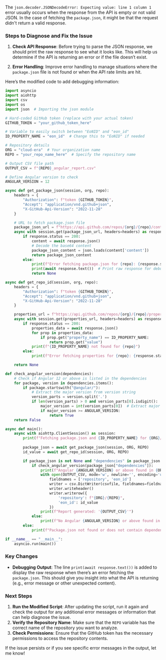 The `json.decoder.JSONDecodeError: Expecting value: line 1 column 1` error usually occurs when the response from the API is empty or not valid JSON. In the case of fetching the `package.json`, it might be that the request didn't return a valid response.

### Steps to Diagnose and Fix the Issue

1. **Check API Response**: Before trying to parse the JSON response, we should print the raw response to see what it looks like. This will help us determine if the API is returning an error or if the file doesn’t exist.

2. **Error Handling**: Improve error handling to manage situations where the `package.json` file is not found or when the API rate limits are hit.

Here’s the modified code to add debugging information:

```python
import asyncio
import aiohttp
import csv
import os
import json  # Importing the json module

# Hard-coded GitHub token (replace with your actual token)
GITHUB_TOKEN = "your_github_token_here"

# Variable to easily switch between "EoNID" and "eon_id"
ID_PROPERTY_NAME = "eon_id"  # Change this to "EoNID" if needed

# Repository details
ORG = "cloud-era"  # Your organization name
REPO = "your_repo_name_here"  # Specify the repository name

# Output CSV file path
OUTPUT_CSV = f"{REPO}_angular_report.csv"

# Define Angular version to check
ANGULAR_VERSION = 12

async def get_package_json(session, org, repo):
    headers = {
        "Authorization": f"token {GITHUB_TOKEN}",
        "Accept": "application/vnd.github+json",
        "X-GitHub-Api-Version": "2022-11-28"
    }

    # URL to fetch package.json file
    package_json_url = f"https://api.github.com/repos/{org}/{repo}/contents/package.json"
    async with session.get(package_json_url, headers=headers) as response:
        if response.status == 200:
            content = await response.json()
            # Decode the base64 content
            package_json_content = json.loads(content['content'])
            return package_json_content
        else:
            print(f"Error fetching package.json for {repo}: {response.status}")
            print(await response.text())  # Print raw response for debugging
            return None

async def get_repo_id(session, org, repo):
    headers = {
        "Authorization": f"token {GITHUB_TOKEN}",
        "Accept": "application/vnd.github+json",
        "X-GitHub-Api-Version": "2022-11-28"
    }

    properties_url = f"https://api.github.com/repos/{org}/{repo}/properties/values"
    async with session.get(properties_url, headers=headers) as response:
        if response.status == 200:
            properties_data = await response.json()
            for prop in properties_data:
                if prop.get("property_name") == ID_PROPERTY_NAME:
                    return prop.get("value")
            print(f"{ID_PROPERTY_NAME} not found for {repo}")
        else:
            print(f"Error fetching properties for {repo}: {response.status}")

    return None

def check_angular_version(dependencies):
    # Check if Angular 12 or above is listed in the dependencies
    for package, version in dependencies.items():
        if package.startswith("@angular/"):
            # Extract the major version from version string
            version_parts = version.split('.')
            if len(version_parts) > 0 and version_parts[0].isdigit():
                major_version = int(version_parts[0])  # Extract major version
                if major_version >= ANGULAR_VERSION:
                    return True
    return False

async def main():
    async with aiohttp.ClientSession() as session:
        print(f"Fetching package.json and {ID_PROPERTY_NAME} for {ORG}/{REPO}...")
        
        package_json = await get_package_json(session, ORG, REPO)
        id_value = await get_repo_id(session, ORG, REPO)

        if package_json is not None and "dependencies" in package_json:
            if check_angular_version(package_json["dependencies"]):
                print(f"Angular {ANGULAR_VERSION} or above found in {ORG}/{REPO}.")
                with open(OUTPUT_CSV, mode='w', newline='', encoding='utf-8') as csvfile:
                    fieldnames = ['repository', 'eon_id']
                    writer = csv.DictWriter(csvfile, fieldnames=fieldnames)
                    writer.writeheader()
                    writer.writerow({
                        'repository': f"{ORG}/{REPO}",
                        'eon_id': id_value
                    })
                print(f"Report generated: '{OUTPUT_CSV}'")
            else:
                print(f"No Angular {ANGULAR_VERSION} or above found in {ORG}/{REPO}.")
        else:
            print(f"Package.json not found or does not contain dependencies for {ORG}/{REPO}.")

if __name__ == "__main__":
    asyncio.run(main())
```

### Key Changes
- **Debugging Output**: The line `print(await response.text())` is added to display the raw response when there’s an error fetching the `package.json`. This should give you insight into what the API is returning (e.g., error message or other unexpected content).

### Next Steps
1. **Run the Modified Script**: After updating the script, run it again and check the output for any additional error messages or information that can help diagnose the issue.
2. **Verify the Repository Name**: Make sure that the `REPO` variable has the correct name of the repository you want to analyze.
3. **Check Permissions**: Ensure that the GitHub token has the necessary permissions to access the repository contents.

If the issue persists or if you see specific error messages in the output, let me know!
